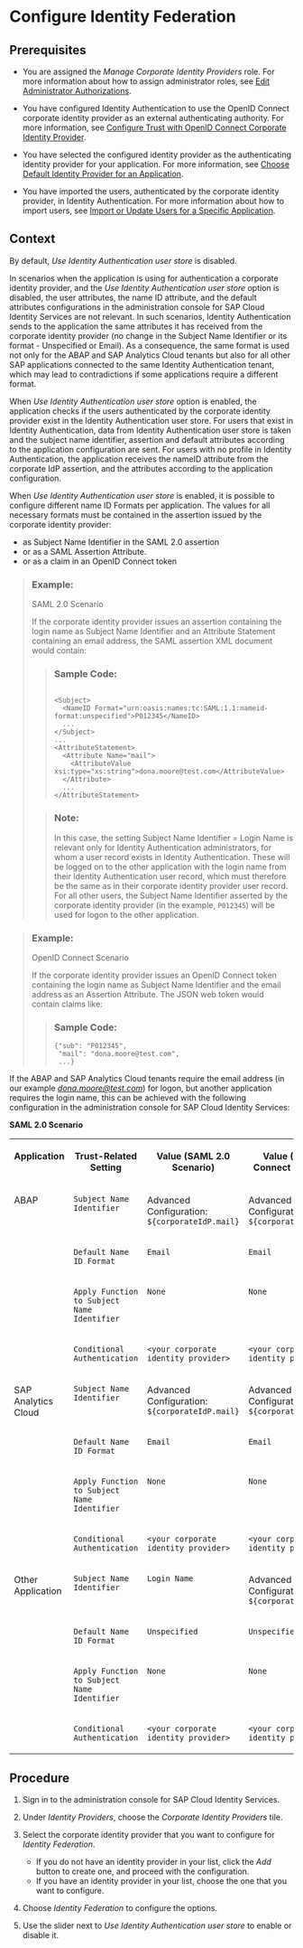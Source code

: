 <!-- loio749284f4498649ba8e8bcc3e8342b9dd -->

# Configure Identity Federation



<a name="loio749284f4498649ba8e8bcc3e8342b9dd__prereq_tvw_gtk_25b"/>

## Prerequisites

-   You are assigned the *Manage Corporate Identity Providers* role. For more information about how to assign administrator roles, see [Edit Administrator Authorizations](../Operation-Guide/edit-administrator-authorizations-86ee374.md).

-   You have configured Identity Authentication to use the OpenID Connect corporate identity provider as an external authenticating authority. For more information, see [Configure Trust with OpenID Connect Corporate Identity Provider](../Operation-Guide/configure-trust-with-openid-connect-corporate-identity-provider-8ff83a1.md).

-   You have selected the configured identity provider as the authenticating identity provider for your application. For more information, see [Choose Default Identity Provider for an Application](../Operation-Guide/choose-default-identity-provider-for-an-application-e9d8274.md).

-   You have imported the users, authenticated by the corporate identity provider, in Identity Authentication. For more information about how to import users, see [Import or Update Users for a Specific Application](../Operation-Guide/import-or-update-users-for-a-specific-application-33838e0.md).




<a name="loio749284f4498649ba8e8bcc3e8342b9dd__context_imb_h32_25b"/>

## Context

By default, *Use Identity Authentication user store* is disabled.

In scenarios when the application is using for authentication a corporate identity provider, and the *Use Identity Authentication user store* option is disabled, the user attributes, the name ID attribute, and the default attributes configurations in the administration console for SAP Cloud Identity Services are not relevant. In such scenarios, Identity Authentication sends to the application the same attributes it has received from the corporate identity provider \(no change in the Subject Name Identifier or its format - Unspecified or Email\). As a consequence, the same format is used not only for the ABAP and SAP Analytics Cloud tenants but also for all other SAP applications connected to the same Identity Authentication tenant, which may lead to contradictions if some applications require a different format.

When *Use Identity Authentication user store* option is enabled, the application checks if the users authenticated by the corporate identity provider exist in the Identity Authentication user store. For users that exist in Identity Authentication, data from Identity Authentication user store is taken and the subject name identifier, assertion and default attributes according to the application configuration are sent. For users with no profile in Identity Authentication, the application receives the nameID attribute from the corporate IdP assertion, and the attributes according to the application configuration.

When *Use Identity Authentication user store* is enabled, it is possible to configure different name ID Formats per application. The values for all necessary formats must be contained in the assertion issued by the corporate identity provider:

-   as Subject Name Identifier in the SAML 2.0 assertion
-   or as a SAML Assertion Attribute.
-   or as a claim in an OpenID Connect token

> ### Example:  
> SAML 2.0 Scenario
> 
> If the corporate identity provider issues an assertion containing the login name as Subject Name Identifier and an Attribute Statement containing an email address, the SAML assertion XML document would contain:
> 
> > ### Sample Code:  
> > ```
> > 
> > <Subject>
> >   <NameID Format="urn:oasis:names:tc:SAML:1.1:nameid-format:unspecified">P012345</NameID>
> >   ...
> > </Subject>
> > ...
> > <AttributeStatement>
> >   <Attribute Name="mail">
> >     <AttributeValue xsi:type="xs:string">dona.moore@test.com</AttributeValue>
> >   </Attribute>
> >   ...
> > </AttributeStatement>
> > ```
> 
> > ### Note:  
> > In this case, the setting Subject Name Identifier = Login Name is relevant only for Identity Authentication administrators, for whom a user record exists in Identity Authentication. These will be logged on to the other application with the login name from their Identity Authentication user record, which must therefore be the same as in their corporate identity provider user record. For all other users, the Subject Name Identifier asserted by the corporate identity provider \(in the example, `P012345`\) will be used for logon to the other application.

> ### Example:  
> OpenID Connect Scenario
> 
> If the corporate identity provider issues an OpenID Connect token containing the login name as Subject Name Identifier and the email address as an Assertion Attribute. The JSON web token would contain claims like:
> 
> > ### Sample Code:  
> > ```
> > {"sub": "P012345",
> >  "mail": "dona.moore@test.com",
> >  ...}
> > ```

If the ABAP and SAP Analytics Cloud tenants require the email address \(in our example *dona.moore@test.com*\) for logon, but another application requires the login name, this can be achieved with the following configuration in the administration console for SAP Cloud Identity Services:

**SAML 2.0 Scenario**


<table>
<tr>
<th valign="top">

Application



</th>
<th valign="top">

Trust-Related Setting



</th>
<th valign="top">

Value \(SAML 2.0 Scenario\)



</th>
<th valign="top">

Value \(OpenID Connect Scenario\)



</th>
</tr>
<tr>
<td valign="top" rowspan="4">

ABAP



</td>
<td valign="top">

`Subject Name Identifier`



</td>
<td valign="top">

Advanced Configuration: `${corporateIdP.mail}`



</td>
<td valign="top">

Advanced Configuration: `${corporateIdP.mail}`



</td>
</tr>
<tr>
<td valign="top">

`Default Name ID Format`



</td>
<td valign="top">

`Email`



</td>
<td valign="top">

`Email`



</td>
</tr>
<tr>
<td valign="top">

`Apply Function to Subject Name Identifier`



</td>
<td valign="top">

`None`



</td>
<td valign="top">

`None`



</td>
</tr>
<tr>
<td valign="top">

`Conditional Authentication`



</td>
<td valign="top">

`<your corporate identity provider>`



</td>
<td valign="top">

`<your corporate identity provider>`



</td>
</tr>
<tr>
<td valign="top" rowspan="4">

SAP Analytics Cloud



</td>
<td valign="top">

`Subject Name Identifier`



</td>
<td valign="top">

Advanced Configuration: `${corporateIdP.mail}`



</td>
<td valign="top">

Advanced Configuration: `${corporateIdP.mail}`



</td>
</tr>
<tr>
<td valign="top">

`Default Name ID Format`



</td>
<td valign="top">

`Email`



</td>
<td valign="top">

`Email`



</td>
</tr>
<tr>
<td valign="top">

`Apply Function to Subject Name Identifier`



</td>
<td valign="top">

`None`



</td>
<td valign="top">

`None`



</td>
</tr>
<tr>
<td valign="top">

`Conditional Authentication`



</td>
<td valign="top">

`<your corporate identity provider>`



</td>
<td valign="top">

`<your corporate identity provider>`



</td>
</tr>
<tr>
<td valign="top" rowspan="4">

Other Application



</td>
<td valign="top">

`Subject Name Identifier`



</td>
<td valign="top">

`Login Name`



</td>
<td valign="top">

Advanced Configuration: `${corporateIdP.mail}`



</td>
</tr>
<tr>
<td valign="top">

`Default Name ID Format`



</td>
<td valign="top">

`Unspecified`



</td>
<td valign="top">

`Unspecified`



</td>
</tr>
<tr>
<td valign="top">

`Apply Function to Subject Name Identifier`



</td>
<td valign="top">

`None`



</td>
<td valign="top">

`None`



</td>
</tr>
<tr>
<td valign="top">

`Conditional Authentication`



</td>
<td valign="top">

`<your corporate identity provider>`



</td>
<td valign="top">

`<your corporate identity provider>`



</td>
</tr>
</table>



<a name="loio749284f4498649ba8e8bcc3e8342b9dd__steps_enable_idfederation"/>

## Procedure

1.  Sign in to the administration console for SAP Cloud Identity Services.

2.  Under *Identity Providers*, choose the *Corporate Identity Providers* tile.

3.  Select the corporate identity provider that you want to configure for *Identity Federation*.

    -   If you do not have an identity provider in your list, click the *Add* button to create one, and proceed with the configuration.
    -   If you have an identity provider in your list, choose the one that you want to configure.

4.  Choose *Identity Federation* to configure the options.

5.  Use the slider next to *Use Identity Authentication user store* to enable or disable it.


